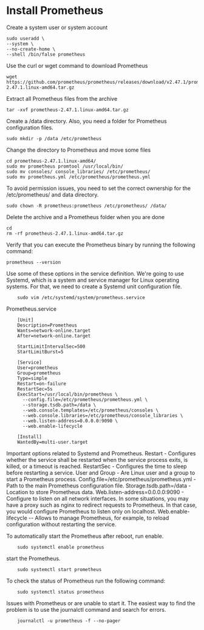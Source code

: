 # Install Prometheus
Create a system user or system account

    sudo useradd \
    --system \
    --no-create-home \
    --shell /bin/false prometheus
Use the curl or wget command to download Prometheus

    wget https://github.com/prometheus/prometheus/releases/download/v2.47.1/prometheus-2.47.1.linux-amd64.tar.gz
Extract all Prometheus files from the archive

    tar -xvf prometheus-2.47.1.linux-amd64.tar.gz
Create a /data directory. Also, you need a folder for Prometheus configuration files.

    sudo mkdir -p /data /etc/prometheus
Change the directory to Prometheus and move some files

    cd prometheus-2.47.1.linux-amd64/
    sudo mv prometheus promtool /usr/local/bin/
    sudo mv consoles/ console_libraries/ /etc/prometheus/
    sudo mv prometheus.yml /etc/prometheus/prometheus.yml
To avoid permission issues, you need to set the correct ownership for the /etc/prometheus/ and data directory.

    sudo chown -R prometheus:prometheus /etc/prometheus/ /data/
Delete the archive and a Prometheus folder when you are done

    cd
    rm -rf prometheus-2.47.1.linux-amd64.tar.gz
Verify that you can execute the Prometheus binary by running the following command:

    prometheus --version

Use some of these options in the service definition.
We're going to use Systemd, which is a system and service manager for Linux operating systems. For that, we need to create a Systemd unit configuration file.

        sudo vim /etc/systemd/system/prometheus.service
Prometheus.service
        
        [Unit]
        Description=Prometheus
        Wants=network-online.target
        After=network-online.target
        
        StartLimitIntervalSec=500
        StartLimitBurst=5
        
        [Service]
        User=prometheus
        Group=prometheus
        Type=simple
        Restart=on-failure
        RestartSec=5s
        ExecStart=/usr/local/bin/prometheus \
          --config.file=/etc/prometheus/prometheus.yml \
          --storage.tsdb.path=/data \
          --web.console.templates=/etc/prometheus/consoles \
          --web.console.libraries=/etc/prometheus/console_libraries \
          --web.listen-address=0.0.0.0:9090 \
          --web.enable-lifecycle
        
        [Install]
        WantedBy=multi-user.target
Important options related to Systemd and Prometheus. Restart - Configures whether the service shall be restarted when the service process exits, is killed, or a timeout is reached.
RestartSec - Configures the time to sleep before restarting a service.
User and Group - Are Linux user and a group to start a Prometheus process.
Config.file=/etc/prometheus/prometheus.yml - Path to the main Prometheus configuration file.
Storage.tsdb.path=/data - Location to store Prometheus data.
Web.listen-address=0.0.0.0:9090 - Configure to listen on all network interfaces. In some situations, you may have a proxy such as nginx to redirect requests to Prometheus. In that case, you would configure Prometheus to listen only on localhost.
Web.enable-lifecycle -- Allows to manage Prometheus, for example, to reload configuration without restarting the service.

To automatically start the Prometheus after reboot, run enable.

        sudo systemctl enable prometheus
start the Prometheus.

        sudo systemctl start prometheus
To check the status of Prometheus run the following command:

        sudo systemctl status prometheus
Issues with Prometheus or are unable to start it. The easiest way to find the problem is to use the journalctl command and search for errors.

        journalctl -u prometheus -f --no-pager
